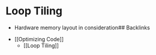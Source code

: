 # Loop Tiling
- Hardware memory layout in consideration## Backlinks
* [[Optimizing Code]]
	* [[Loop Tiling]]

